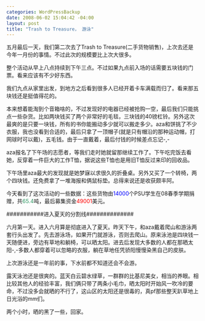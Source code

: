 ```yaml
--- 
categories: WordPressBackup
date: 2008-06-02 15:04:42 -04:00
layout: post
title: "Trash to Treasure， 游泳"
---
```

五月最后一天，我们第二次去了Trash to Treasure(二手货物销售)，上次去还是今年一月份的事情。不过此次的规模要比上次大很多。

整个活动从早上八点持续到下午三点。不过如果九点前入场的话需要五块钱的门票。看来应该有不少好东西。

我们九点从家里出发，到地方之后看到很多人已经开着卡车满载而归了。看来那五块钱还是挺值得花的。

本来想着能淘到个音箱啥的，不过发现好的电器已经被抢购一空，最后我们只能挑点一些杂货。比如两块钱买了两个非常好的毛毯，三块钱的40镑杠铃。另外这次最爽的是只要一块钱，所有的书你能搬动多少就可以搬走多少。aza和饼挑了不少衣服，我也没看到合适的，最后只拿了一顶帽子(就是只有帽沿的那种运动帽，打网球时可以戴)，五毛钱。由于一直戴着，最后付钱的时候差点忘记-,-

aza报名了下午场的志愿者，等我们走时她就留那继续工作了。下午吃完饭去看她，反穿着一件巨大的工作T恤，据说这些T恤也是用旧T恤反过来印的回收品。

下午场里aza最大的发现就是她梦寐以求很久的折叠桌。另外又买了一个转椅，两个四块钱。还免费拿了一堆海报和俩鼠标垫。总得来说还是收获颇丰阿。

今天看到了这次活动的一些数据：这些货物由<span style="color:#0000ff;">14000</span>个PSU学生在08春季学期捐赠，共<span style="color:#339966;">65.4</span>吨，最后募集资金<span style="color:#ff0000;">49001</span>美元。

###########进入夏天的分割线##############

六月第一天。进入六月算是彻底进入了夏天。昨天下午，和aza戴着爬山和游泳两套行头出发了。先去游泳场，如果开门就游泳，否则去爬山。原来泳池是四块钱一天随便进，旁边有草地和躺椅，可以晒太阳。进去后发现大多数的人都在那晒太阳-,-多数人都穿着可以忽略的衣服，躺在草地任凭骄阳慢慢染黑自己的皮肤。

上次游泳还是一年前的事，下水前都不知道还会不会游。

露天泳池还是很爽的。蓝天白云碧水绿草，一群群的比基尼美女，相当的养眼。相比较其他人的经验丰富，我们俩只带了两条小毛巾，晒太阳时开始风一吹冷的要命，不过没多会就晒的不行了，这山区的太阳还是很毒的，真pf那些整天趴草地上日光浴的mm们。

两个小时，晒的黑了一些，回家。
